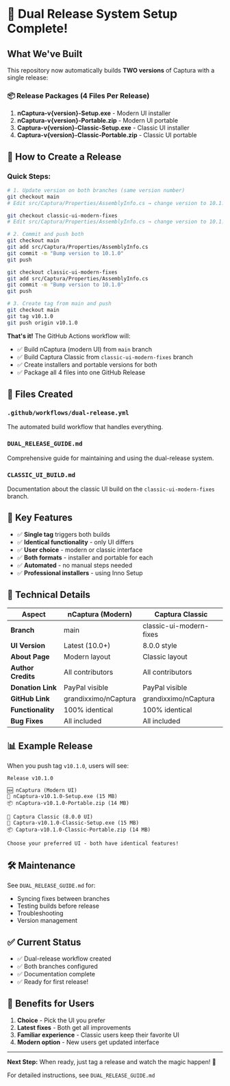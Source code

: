# 🎉 Dual Release System Setup Complete!

## What We've Built

This repository now automatically builds **TWO versions** of Captura with a single release:

### 📦 Release Packages (4 Files Per Release)

1. **nCaptura-v{version}-Setup.exe** - Modern UI installer
2. **nCaptura-v{version}-Portable.zip** - Modern UI portable
3. **Captura-v{version}-Classic-Setup.exe** - Classic UI installer
4. **Captura-v{version}-Classic-Portable.zip** - Classic UI portable

## 🚀 How to Create a Release

### Quick Steps:

```bash
# 1. Update version on both branches (same version number)
git checkout main
# Edit src/Captura/Properties/AssemblyInfo.cs → change version to 10.1.0

git checkout classic-ui-modern-fixes  
# Edit src/Captura/Properties/AssemblyInfo.cs → change version to 10.1.0

# 2. Commit and push both
git checkout main
git add src/Captura/Properties/AssemblyInfo.cs
git commit -m "Bump version to 10.1.0"
git push

git checkout classic-ui-modern-fixes
git add src/Captura/Properties/AssemblyInfo.cs
git commit -m "Bump version to 10.1.0"
git push

# 3. Create tag from main and push
git checkout main
git tag v10.1.0
git push origin v10.1.0
```

**That's it!** The GitHub Actions workflow will:
- ✅ Build nCaptura (modern UI) from `main` branch
- ✅ Build Captura Classic from `classic-ui-modern-fixes` branch
- ✅ Create installers and portable versions for both
- ✅ Package all 4 files into one GitHub Release

## 📁 Files Created

### `.github/workflows/dual-release.yml`
The automated build workflow that handles everything.

### `DUAL_RELEASE_GUIDE.md`
Comprehensive guide for maintaining and using the dual-release system.

### `CLASSIC_UI_BUILD.md`
Documentation about the classic UI build on the `classic-ui-modern-fixes` branch.

## 🎯 Key Features

- ✅ **Single tag** triggers both builds
- ✅ **Identical functionality** - only UI differs
- ✅ **User choice** - modern or classic interface
- ✅ **Both formats** - installer and portable for each
- ✅ **Automated** - no manual steps needed
- ✅ **Professional installers** - using Inno Setup

## 🔧 Technical Details

| Aspect | nCaptura (Modern) | Captura Classic |
|--------|------------------|-----------------|
| **Branch** | main | classic-ui-modern-fixes |
| **UI Version** | Latest (10.0+) | 8.0.0 style |
| **About Page** | Modern layout | Classic layout |
| **Author Credits** | All contributors | All contributors |
| **Donation Link** | PayPal visible | PayPal visible |
| **GitHub Link** | grandixximo/nCaptura | grandixximo/nCaptura |
| **Functionality** | 100% identical | 100% identical |
| **Bug Fixes** | All included | All included |

## 📊 Example Release

When you push tag `v10.1.0`, users will see:

```
Release v10.1.0

🆕 nCaptura (Modern UI)
💾 nCaptura-v10.1.0-Setup.exe (15 MB)
📦 nCaptura-v10.1.0-Portable.zip (14 MB)

🎨 Captura Classic (8.0.0 UI)
💾 Captura-v10.1.0-Classic-Setup.exe (15 MB)
📦 Captura-v10.1.0-Classic-Portable.zip (14 MB)

Choose your preferred UI - both have identical features!
```

## 🛠️ Maintenance

See `DUAL_RELEASE_GUIDE.md` for:
- Syncing fixes between branches
- Testing builds before release
- Troubleshooting
- Version management

## ✅ Current Status

- ✅ Dual-release workflow created
- ✅ Both branches configured
- ✅ Documentation complete
- ✅ Ready for first release!

## 🎉 Benefits for Users

1. **Choice** - Pick the UI you prefer
2. **Latest fixes** - Both get all improvements
3. **Familiar experience** - Classic users keep their favorite UI
4. **Modern option** - New users get updated interface

---

**Next Step:** When ready, just tag a release and watch the magic happen! 🚀

For detailed instructions, see `DUAL_RELEASE_GUIDE.md`
